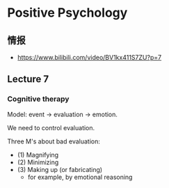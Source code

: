 # Positive Psychology

## 情报

- <https://www.bilibili.com/video/BV1kx411S7ZU?p=7>

## Lecture 7

### Cognitive therapy

Model: event -> evaluation -> emotion.

We need to control evaluation.

Three M's about bad evaluation:
- (1) Magnifying
- (2) Minimizing
- (3) Making up (or fabricating)
  - for example, by emotional reasoning
